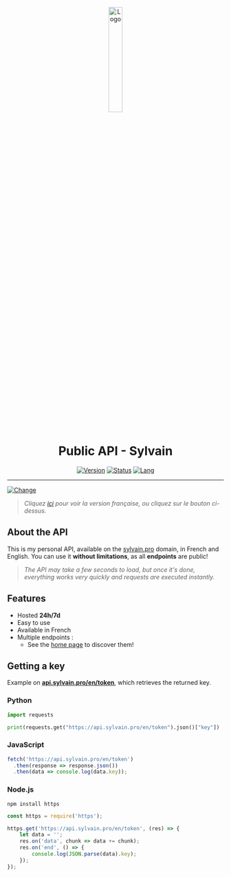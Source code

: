 <div align="center">
  <a href="https://api.sylvain.pro/en"><img src="https://github.com/20syldev/api/blob/main/src/api.png" alt="Logo" width="25%" height="auto"></a>

# Public API - Sylvain
  [![Version](https://img.shields.io/badge/Version%20:-v1.3.6-ee6464?labelColor=23272A)](https://github.com/20syldev/api/releases/latest)
  [![Status](https://img.shields.io/badge/Status%20:-En%20ligne-42b85f?labelColor=23272A)](https://api.sylvain.pro/en)
  [![Lang](https://img.shields.io/badge/Lang%20:-EN-3857ab?labelColor=23272A)](https://github.com/20syldev/api#readme)
</div>

---

[![Change](https://img.shields.io/badge/Langue%20:-FR-3857ab?labelColor=23272A)](https://github.com/20syldev/api#readme)
> *Cliquez [ici](https://github.com/20syldev/api#readme) pour voir la version française, ou cliquez sur le bouton ci-dessus.*

## About the API
This is my personal API, available on the [sylvain.pro](https://api.sylvain.pro/en) domain, in French and English. 
You can use it **without limitations**, as all **endpoints** are public!
> *The API may take a few seconds to load, but once it's done, everything works very quickly and requests are executed instantly.*

## Features
- Hosted **24h/7d**
- Easy to use
- Available in French
- Multiple endpoints :
  - See the [home page](https://api.sylvain.pro/en) to discover them!

## Getting a key
Example on **[api.sylvain.pro/en/token](https://api.sylvain.pro/en/token)**, which retrieves the returned key.
### Python
```py
import requests

print(requests.get("https://api.sylvain.pro/en/token").json()["key"])
```

### JavaScript
```js
fetch('https://api.sylvain.pro/en/token')
  .then(response => response.json())
  .then(data => console.log(data.key));
```

### Node.js
```
npm install https
```
```js
const https = require('https');

https.get('https://api.sylvain.pro/en/token', (res) => {
    let data = '';
    res.on('data', chunk => data += chunk);
    res.on('end', () => {
        console.log(JSON.parse(data).key);
    });
});
```
